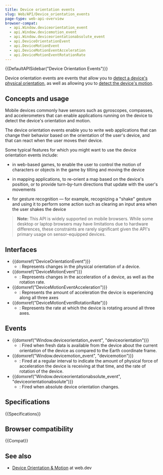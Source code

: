 ```yaml
---
title: Device orientation events
slug: Web/API/Device_orientation_events
page-type: web-api-overview
browser-compat:
  - api.Window.deviceorientation_event
  - api.Window.devicemotion_event
  - api.Window.deviceorientationabsolute_event
  - api.DeviceOrientationEvent
  - api.DeviceMotionEvent
  - api.DeviceMotionEventAcceleration
  - api.DeviceMotionEventRotationRate
---
```


{{DefaultAPISidebar("Device Orientation Events")}}

Device orientation events are events that allow you to [detect a device's physical orientation](/en-US/docs/Web/API/Device_orientation_events/Detecting_device_orientation#processing_motion_events), as well as allowing you to [detect the device's motion](/en-US/docs/Web/API/Device_orientation_events/Detecting_device_orientation#processing_motion_events).

## Concepts and usage

Mobile devices commonly have sensors such as gyroscopes, compasses, and accelerometers that can enable applications running on the device to detect the device's orientation and motion.

The device orientation events enable you to write web applications that can change their behavior based on the orientation of the user's device, and that can react when the user moves their device.

Some typical features for which you might want to use the device orientation events include:

- in web-based games, to enable the user to control the motion of characters or objects in the game by tilting and moving the device

- in mapping applications, to re-orient a map based on the device's position, or to provide turn-by-turn directions that update with the user's movements

- for gesture recognition — for example, recognizing a "shake" gesture and using it to perform some action such as clearing an input area when the user shakes the device

> **Note:** This API is widely supported on mobile browsers. While some desktop or laptop browsers may have limitations due to hardware differences, these constraints are rarely significant given the API's primary usage on sensor-equipped devices.

## Interfaces

- {{domxref("DeviceOrientationEvent")}}
  - : Represents changes in the physical orientation of a device.
- {{domxref("DeviceMotionEvent")}}
  - : Represents changes in the acceleration of a device, as well as the rotation rate.
- {{domxref("DeviceMotionEventAcceleration")}}
  - : Represents the amount of acceleration the device is experiencing along all three axes
- {{domxref("DeviceMotionEventRotationRate")}}
  - : Represents the rate at which the device is rotating around all three axes.

## Events

- {{domxref("Window.deviceorientation_event", "deviceorientation")}}
  - : Fired when fresh data is available from the device about the current orientation of the device as compared to the Earth coordinate frame.
- {{domxref("Window.devicemotion_event", "devicemotion")}}
  - : Fired at a regular interval to indicate the amount of physical force of acceleration the device is receiving at that time, and the rate of rotation of the device.
- {{domxref("Window.deviceorientationabsolute_event", "deviceorientationabsolute")}}
  - : Fired when absolute device orientation changes.

## Specifications

{{Specifications}}

## Browser compatibility

{{Compat}}

## See also

- [Device Orientation & Motion](https://web.dev/device-orientation/) at web.dev
